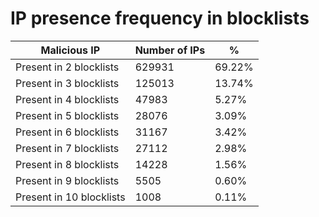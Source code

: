 # IP presence frequency in blocklists
| Malicious IP | Number of IPs | % |
|----|----|----|
| Present in 2 blocklists | 629931 | 69.22% |
| Present in 3 blocklists | 125013 | 13.74% |
| Present in 4 blocklists | 47983 | 5.27% |
| Present in 5 blocklists | 28076 | 3.09% |
| Present in 6 blocklists | 31167 | 3.42% |
| Present in 7 blocklists | 27112 | 2.98% |
| Present in 8 blocklists | 14228 | 1.56% |
| Present in 9 blocklists | 5505 | 0.60% |
| Present in 10 blocklists | 1008 | 0.11% |
